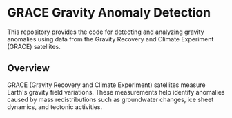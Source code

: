 # GRACE Gravity Anomaly Detection

This repository provides the code for detecting and analyzing gravity anomalies using data from the Gravity Recovery and Climate Experiment (GRACE) satellites.

## Overview
GRACE (Gravity Recovery and Climate Experiment) satellites measure Earth's gravity field variations. These measurements help identify anomalies caused by mass redistributions such as groundwater changes, ice sheet dynamics, and tectonic activities.